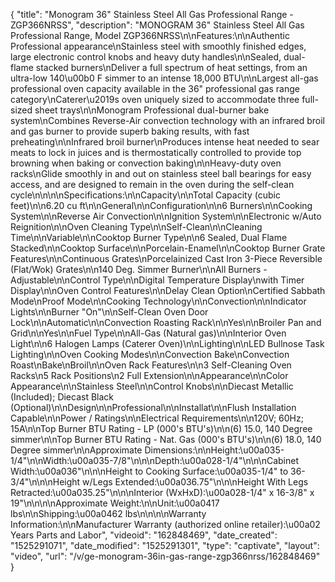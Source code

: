 {
    "title": "Monogram 36\" Stainless Steel All Gas Professional Range - ZGP366NRSS",
    "description": "MONOGRAM 36\" Stainless Steel All Gas Professional Range, Model ZGP366NRSS\n\nFeatures:\n\nAuthentic Professional appearance\nStainless steel with smoothly finished edges, large electronic control knobs and heavy duty handles\n\nSealed, dual-flame stacked burners\nDeliver a full spectrum of heat settings, from an ultra-low 140\u00b0 F simmer to an intense 18,000 BTU\n\nLargest all-gas professional oven capacity available in the 36\" professional gas range category\nCaterer\u2019s oven uniquely sized to accommodate three full-sized sheet trays\n\nMonogram Professional dual-burner bake system\nCombines Reverse-Air convection technology with an infrared broil and gas burner to provide superb baking results, with fast preheating\n\nInfrared broil burner\nProduces intense heat needed to sear meats to lock in juices and is thermostatically controlled to provide top browning when baking or convection baking\n\nHeavy-duty oven racks\nGlide smoothly in and out on stainless steel ball bearings for easy access, and are designed to remain in the oven during the self-clean cycle\n\n\n\nSpecifications:\n\nCapacity\n\nTotal Capacity (cubic feet)\n\n6.20 cu ft\n\nGeneral\n\nConfiguration\n\n6 Burners\n\nCooking System\n\nReverse Air Convection\n\nIgnition System\n\nElectronic w\/Auto Reignition\n\nOven Cleaning Type\n\nSelf-Clean\n\nCleaning Time\n\nVariable\n\nCooktop Burner Type\n\n6 Sealed, Dual Flame Stacked\n\nCooktop Surface\n\nPorcelain-Enamel\n\nCooktop Burner Grate Features\n\nContinuous Grates\nPorcelainized Cast Iron 3-Piece Reversible (Flat\/Wok) Grates\n\n140 Deg. Simmer Burner\n\nAll Burners - Adjustable\n\nControl Type\n\nDigital Temperature Display\nwith Timer Display\n\nOven Control Features\n\nDelay Clean Option\nCertified Sabbath Mode\nProof Mode\n\nCooking Technology\n\nConvection\n\nIndicator Lights\n\nBurner \"On\"\n\nSelf-Clean Oven Door Lock\n\nAutomatic\n\nConvection Roasting Rack\n\nYes\n\nBroiler Pan and Grid\n\nYes\n\nFuel Type\n\nAll-Gas (Natural gas)\n\nInterior Oven Light\n\n6 Halogen Lamps (Caterer Oven)\n\nLighting\n\nLED Bullnose Task Lighting\n\nOven Cooking Modes\n\nConvection Bake\nConvection Roast\nBake\nBroil\n\nOven Rack Features\n\n3 Self-Cleaning Oven Racks\n5 Rack Positions\n2 Full Extension\n\nAppearance\n\nColor Appearance\n\nStainless Steel\n\nControl Knobs\n\nDiecast Metallic (Included); Diecast Black (Optional)\n\nDesign\n\nProfessional\n\nInstallat\n\nFlush Installation Capable\n\nPower \/ Ratings\n\nElectrical Requirements\n\n120V; 60Hz; 15A\n\nTop Burner BTU Rating - LP (000's BTU's)\n\n(6) 15.0, 140 Degree simmer\n\nTop Burner BTU Rating - Nat. Gas (000's BTU's)\n\n(6) 18.0, 140 Degree simmer\n\nApproximate Dimensions:\n\nHeight:\u00a035-1\/4\"\n\nWidth:\u00a035-7\/8\"\n\n\nDepth:\u00a028-1\/4\"\n\n\nCabinet Width:\u00a036\"\n\n\nHeight to Cooking Surface:\u00a035-1\/4\" to 36-3\/4\"\n\n\nHeight w\/Legs Extended:\u00a036.75\"\n\n\nHeight With Legs Retracted:\u00a035.25\"\n\n\nInterior (WxHxD):\u00a028-1\/4\" x 16-3\/8\" x 19\"\n\n\n\nApproximate Weight:\n\nUnit:\u00a0417 lbs\n\nShipping:\u00a0462 lbs\n\n\n\nWarranty Information:\n\nManufacturer Warranty (authorized online retailer):\u00a02 Years Parts and Labor",
    "videoid": "162848469",
    "date_created": "1525291071",
    "date_modified": "1525291301",
    "type": "captivate",
    "layout": "video",
    "url": "\/v\/ge-monogram-36in-gas-range-zgp366nrss\/162848469"
}